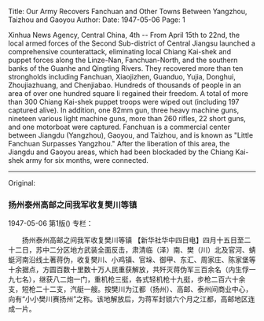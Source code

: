 Title: Our Army Recovers Fanchuan and Other Towns Between Yangzhou, Taizhou and Gaoyou
Author:
Date: 1947-05-06
Page: 1

Xinhua News Agency, Central China, 4th -- From April 15th to 22nd, the local armed forces of the Second Sub-district of Central Jiangsu launched a comprehensive counterattack, eliminating local Chiang Kai-shek and puppet forces along the Linze-Nan, Fanchuan-North, and the southern banks of the Guanhe and Qingting Rivers. They recovered more than ten strongholds including Fanchuan, Xiaojizhen, Guanduo, Yujia, Donghui, Zhoujiazhuang, and Chenjiabao. Hundreds of thousands of people in an area of ​​over one hundred square li regained their freedom. A total of more than 300 Chiang Kai-shek puppet troops were wiped out (including 197 captured alive). In addition, one 82mm gun, three heavy machine guns, nineteen various light machine guns, more than 260 rifles, 22 short guns, and one motorboat were captured. Fanchuan is a commercial center between Jiangdu (Yangzhou), Gaoyou, and Taizhou, and is known as "Little Fanchuan Surpasses Yangzhou." After the liberation of this area, the Jiangdu and Gaoyou areas, which had been blockaded by the Chiang Kai-shek army for six months, were connected.



<hr /> 

Original: 


### 扬州泰州高邮之间我军收复樊川等镇

1947-05-06
第1版()
专栏：

　　扬州泰州高邮之间我军收复樊川等镇
    【新华社华中四日电】四月十五日至二十二日，苏中二分区地方武装全面反击，肃清临（泽）南、樊（川）北及官河、蜻蜓河南沿线土著蒋伪，收复樊川、小鸡镇、官垛、御甲、东汇、周家庄、陈家堡等十余据点，方圆百数十里数十万人民重获解放，共歼灭蒋伪军三百余名（内生俘一九七名），继获八二炮一门，重机枪三挺，各式轻机枪十九挺，步枪二百六十余支，短枪二十二支，汽艇一艘。按樊川为江都（扬州）、高邮、泰州间商业中心，向有“小小樊川赛扬州”之称。该地解放后，为蒋军封锁六个月之江都，高邮地区连成一片。
